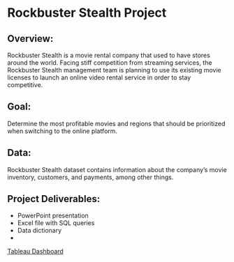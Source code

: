 # Rockbuster Stealth Project
## Overview:
Rockbuster Stealth is a movie rental company that used to have stores around the world. 
Facing stiff competition from streaming services, the Rockbuster Stealth management team is planning to use its existing movie licenses to launch an online video rental service in order to stay competitive.

## Goal:
Determine the most profitable movies and regions that should be prioritized when switching to the online platform.

## Data:
Rockbuster Stealth dataset contains information about the company’s movie inventory, customers, and payments, among other things.

## Project Deliverables:
- PowerPoint presentation
- Excel file with SQL queries
- Data dictionary
- 
[Tableau Dashboard]([url](https://public.tableau.com/views/Rockbuster_Project_Kolesnyk/Story1?:language=en-US&publish=yes&:display_count=n&:origin=viz_share_link)https://public.tableau.com/views/Rockbuster_Project_Kolesnyk/Story1?:language=en-US&publish=yes&:display_count=n&:origin=viz_share_link)
